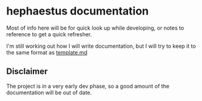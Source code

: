 # hephaestus documentation

Most of info here will be for quick look up while developing, or notes to reference to get a quick refresher.

I'm still working out how I will write documentation, but I will try to keep it to the same format as [template.md](doc/template.md)

## Disclaimer

The project is in a very early dev phase, so a good amount of the documentation will be out of date.
